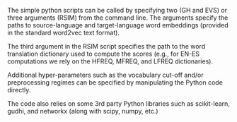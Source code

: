 The simple python scripts can be called by specifying two (GH and EVS) or three arguments (RSIM) from the command line. The arguments specify the paths to source-language and target-language word embeddings (provided in the standard word2vec text format).

The third argument in the RSIM script specifies the path to the word translation dictionary used to compute the scores (e.g., for EN-ES computations we rely on the HFREQ, MFREQ, and LFREQ dictionaries). 

Additional hyper-parameters such as the vocabulary cut-off and/or preprocessing regimes can be specified by manipulating the Python code directly.

The code also relies on some 3rd party Python libraries such as scikit-learn, gudhi, and networkx (along with scipy, numpy, etc.)

